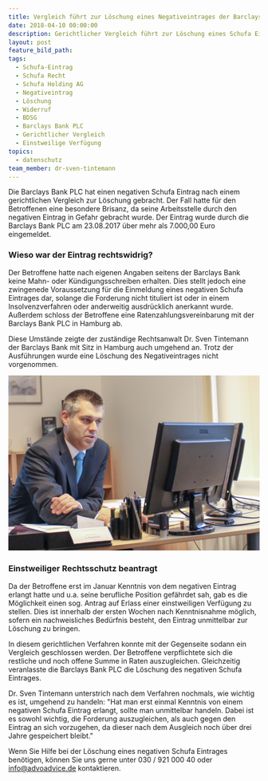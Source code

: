 ```yaml
---
title: Vergleich führt zur Löschung eines Negativeintrages der Barclays Bank
date: 2018-04-10 00:00:00
description: Gerichtlicher Vergleich führt zur Löschung eines Schufa Eintrages
layout: post
feature_bild_path:
tags:
  - Schufa-Eintrag
  - Schufa Recht
  - Schufa Holding AG
  - Negativeintrag
  - Löschung
  - Widerruf
  - BDSG
  - Barclays Bank PLC
  - Gerichtlicher Vergleich
  - Einstweilige Verfügung
topics:
  - datenschutz
team_member: dr-sven-tintemann
---
```


Die Barclays Bank PLC hat einen negativen Schufa Eintrag nach einem gerichtlichen Vergleich zur Löschung gebracht. Der Fall hatte für den Betroffenen eine besondere Brisanz, da seine Arbeitsstelle durch den negativen Eintrag in Gefahr gebracht wurde. Der Eintrag wurde durch die Barclays Bank PLC am 23.08.2017 über mehr als 7.000,00 Euro eingemeldet.

### Wieso war der Eintrag rechtswidrig?

Der Betroffene hatte nach eigenen Angaben seitens der Barclays Bank keine Mahn- oder Kündigungsschreiben erhalten. Dies stellt jedoch eine zwingenede Voraussetzung für die Einmeldung eines negativen Schufa Eintrages dar, solange die Forderung nicht tituliert ist oder in einem Insolvenzverfahren oder anderweitig ausdrücklich anerkannt wurde. Außerdem schloss der Betroffene eine Ratenzahlungsvereinbarung mit der Barclays Bank PLC in Hamburg ab.

Diese Umstände zeigte der zuständige Rechtsanwalt Dr. Sven Tintemann der Barclays Bank mit Sitz in Hamburg auch umgehend an. Trotz der Ausführungen wurde eine Löschung des Negativeintrages nicht vorgenommen.

![](/uploads/advoadvice-01-5-von-80.jpg)

### Einstweiliger Rechtsschutz beantragt

Da der Betroffene erst im Januar Kenntnis von dem negativen Eintrag erlangt hatte und u.a. seine berufliche Position gefährdet sah, gab es die Möglichkeit einen sog. Antrag auf Erlass einer einstweiligen Verfügung zu stellen. Dies ist innerhalb der ersten Wochen nach Kenntnisnahme möglich, sofern ein nachweisliches Bedürfnis besteht, den Eintrag unmittelbar zur Löschung zu bringen.

In diesem gerichtlichen Verfahren konnte mit der Gegenseite sodann ein Vergleich geschlossen werden. Der Betroffene verpflichtete sich die restliche und noch offene Summe in Raten auszugleichen. Gleichzeitig veranlasste die Barclays Bank PLC die Löschung des negativen Schufa Eintrages.

Dr. Sven Tintemann unterstrich nach dem Verfahren nochmals, wie wichtig es ist, umgehend zu handeln: "Hat man erst einmal Kenntnis von einem negativen Schufa Eintrag erlangt, sollte man unmittelbar handeln. Dabei ist es sowohl wichtig, die Forderung auszugleichen, als auch gegen den Eintrag an sich vorzugehen, da dieser nach dem Ausgleich noch über drei Jahre gespeichert bleibt."

Wenn Sie Hilfe bei der Löschung eines negativen Schufa Eintrages benötigen, können Sie uns gerne unter 030 / 921 000 40 oder info@advoadvice.de kontaktieren.